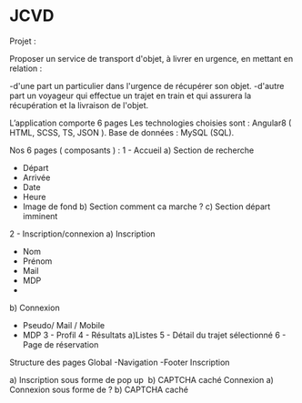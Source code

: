 ﻿# JCVD
Projet :


Proposer un service de transport d'objet, à livrer en urgence, en mettant en relation :

-d'une part un particulier dans l'urgence de récupérer son objet.
-d'autre part  un voyageur qui effectue un trajet en train et qui assurera la récupération et la livraison de l'objet.

L’application comporte 6 pages
Les technologies choisies sont : Angular8 ( HTML, SCSS, TS, JSON ).
Base de données : MySQL (SQL).

Nos 6 pages ( composants ) :
1 - Accueil 
a) Section de recherche 
- Départ
- Arrivée
- Date 
- Heure
- Image de fond
b) Section comment ca marche ?
c) Section départ imminent

2 - Inscription/connexion 
a) Inscription
- Nom 
- Prénom
- Mail
- MDP
- 
b) Connexion
- Pseudo/ Mail / Mobile
- MDP
3 - Profil
4 - Résultats 
a)Listes 
5 - Détail du trajet sélectionné 
6 - Page de réservation


Structure des pages
Global
	-Navigation
	-Footer
Inscription

a) Inscription sous forme de pop up 
b) CAPTCHA caché
Connexion
a) Connexion sous forme de ?
b) CAPTCHA caché

